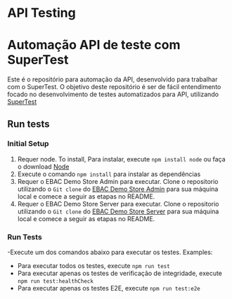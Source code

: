 # API Testing

# Automação API de teste com SuperTest

Este é o repositório para automação da API, desenvolvido para trabalhar com o SuperTest.
O objetivo deste repositório é ser de fácil entendimento focado no desenvolvimento de testes automatizados para API, utilizando [SuperTest](https://www.npmjs.com/package/supertest)

## Run tests

### Initial Setup

1. Requer node. To install, Para instalar, execute `npm install node` ou faça o download [Node](https://nodejs.org/en/download/)
2. Execute o comando `npm install` para instalar as dependências
3. Requer o EBAC Demo Store Admin para executar. Clone o repositorio utilizando o `Git clone` do [EBAC Demo Store Admin](https://github.com/EBAC-QE/ebac-demo-store-admin.git) para sua máquina local e comece a seguir as etapas no README.
4. Requer o EBAC Demo Store Server para executar. Clone o repositorio utilizando o `Git clone` do [EBAC Demo Store Server](https://github.com/EBAC-QE/ebac-demo-store-server.git) para sua máquina local e comece a seguir as etapas no README.

### Run Tests

-Execute um dos comandos abaixo para executar os testes.
  Examples:
- Para executar todos os testes, execute `npm run test`
- Para executar apenas os testes de verificação de integridade, execute `npm run test:healthCheck`
- Para executar apenas os testes E2E, execute `npm run test:e2e`
<p>